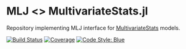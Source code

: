 # MLJ <> MultivariateStats.jl
Repository implementing MLJ interface for 
[MultivariateStats](https://github.com/JuliaStats/MultivariateStats.jl) models.


[![Build Status](https://github.com/alan-turing-institute/MLJMultivariateStatsInterface/workflows/CI/badge.svg)](https://alan-turing/alan-turing-institute/MLJMultivariateStatsInterface/actions)
[![Coverage](http://codecov.io/github/alan-turing-institute/MLJMultivariateStatsInterface.jl/coverage.svg?branch=master)](https://codecov.io/gh/alan-turing-institute/MLJMultivariateStatsInterface.jl)
[![Code Style: Blue](https://img.shields.io/badge/code%20style-blue-4495d1.svg)](https://github.com/invenia/BlueStyle)
